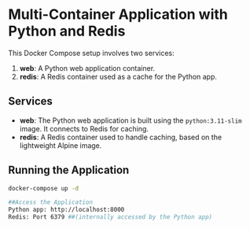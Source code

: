 # Multi-Container Application with Python and Redis

This Docker Compose setup involves two services:
1. **web**: A Python web application container.
2. **redis**: A Redis container used as a cache for the Python app.

## Services

- **web**: The Python web application is built using the `python:3.11-slim` image. It connects to Redis for caching.
- **redis**: A Redis container used to handle caching, based on the lightweight Alpine image.

## Running the Application

```bash
docker-compose up -d

##Access the Application
Python app: http://localhost:8000
Redis: Port 6379 ##(internally accessed by the Python app)